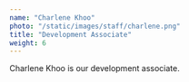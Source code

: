 ```yaml
---
name: "Charlene Khoo"
photo: "/static/images/staff/charlene.png"
title: "Development Associate"
weight: 6
---
```

Charlene Khoo is our development associate. 